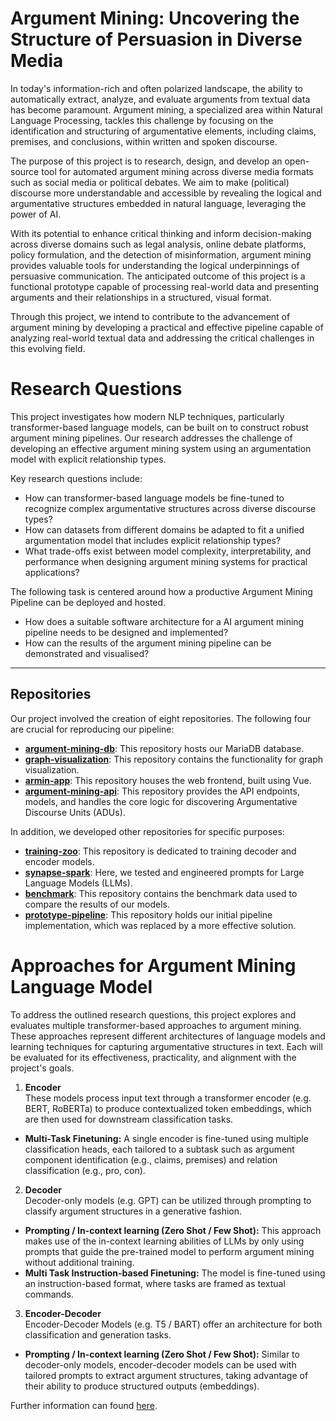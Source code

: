# Argument Mining: Uncovering the Structure of Persuasion in Diverse Media

In today's information-rich and often polarized landscape, the ability to automatically extract, analyze, and evaluate arguments from textual data has become paramount. Argument mining, a specialized area within Natural Language Processing, tackles this challenge by focusing on the identification and structuring of argumentative elements, including claims, premises, and conclusions, within written and spoken discourse.

The purpose of this project is to research, design, and develop an open-source tool for automated argument mining across diverse media formats such as social media or political debates. We aim to make (political) discourse more understandable and accessible by revealing the logical and argumentative structures embedded in natural language, leveraging the power of AI.

With its potential to enhance critical thinking and inform decision-making across diverse domains such as legal analysis, online debate platforms, policy formulation, and the detection of misinformation, argument mining provides valuable tools for understanding the logical underpinnings of persuasive communication. The anticipated outcome of this project is a functional prototype capable of processing real-world data and presenting arguments and their relationships in a structured, visual format.

Through this project, we intend to contribute to the advancement of argument mining by developing a practical and effective pipeline capable of analyzing real-world textual data and addressing the critical challenges in this evolving field.

# Research Questions
This project investigates how modern NLP techniques, particularly transformer-based language models, can be built on to construct robust argument mining pipelines. Our research addresses the challenge of developing an effective argument mining system using an argumentation model with explicit relationship types. 

Key research questions include: 
- How can transformer-based language models be fine-tuned to recognize complex argumentative structures across diverse discourse types?
- How can datasets from different domains be adapted to fit a unified argumentation model that includes explicit relationship types? 
- What trade-offs exist between model complexity, interpretability, and performance when designing argument mining systems for practical applications? 

The following task is centered around how a productive Argument Mining Pipeline can be deployed and hosted. 
- How does a suitable software architecture for a AI argument mining pipeline needs to be designed and implemented?
- How can the results of the argument mining pipeline can be demonstrated and visualised?
---

## Repositories

Our project involved the creation of eight repositories. The following four are crucial for reproducing our pipeline:

* **[argument-mining-db](https://github.com/Horizontal-Labs/argument-mining-db/wiki)**: This repository hosts our MariaDB database.
* **[graph-visualization](https://github.com/Horizontal-Labs/graph-visualization/wiki)**: This repository contains the functionality for graph visualization.
* **[armin-app](https://github.com/Horizontal-Labs/armin-app/wiki)**: This repository houses the web frontend, built using Vue.
* **[argument-mining-api](https://github.com/Horizontal-Labs/argument-mining-api/wiki)**: This repository provides the API endpoints, models, and handles the core logic for discovering Argumentative Discourse Units (ADUs).

In addition, we developed other repositories for specific purposes:

* **[training-zoo](https://github.com/Horizontal-Labs/training-zoo/wiki)**: This repository is dedicated to training decoder and encoder models.
* **[synapse-spark](https://github.com/Horizontal-Labs/synapse-spark/wiki)**: Here, we tested and engineered prompts for Large Language Models (LLMs).
* **[benchmark](https://github.com/Horizontal-Labs/benchmark/wiki)**: This repository contains the benchmark data used to compare the results of our models.
* **[prototype-pipeline](https://github.com/Horizontal-Labs/prototype-pipeline/wiki)**: This repository holds our initial pipeline implementation, which was replaced by a more effective solution.




# Approaches for Argument Mining Language Model

To address the outlined research questions, this project explores and evaluates multiple transformer-based approaches to argument mining.
These approaches represent different architectures of language models and learning techniques for capturing argumentative structures in text. Each will be evaluated for its effectiveness, practicality, and alignment with the project's goals. 

1. **Encoder**  
These models process input text through a transformer encoder (e.g. BERT, RoBERTa) to produce contextualized token embeddings, which are then used for downstream classification tasks.  
- **Multi-Task Finetuning:** A single encoder is fine-tuned using multiple classification heads, each tailored to a subtask such as argument component identification (e.g., claims, premises) and relation classification (e.g., pro, con).  
2. **Decoder**  
Decoder-only models (e.g. GPT) can be utilized through prompting to classify argument structures in a generative fashion.  
- **Prompting / In-context learning (Zero Shot / Few Shot):** This approach makes use of the in-context learning abilities of LLMs by only using prompts that guide the pre-trained model to perform argument mining without additional training.  
- **Multi Task Instruction-based Finetuning:** The model is fine-tuned using an instruction-based format, where tasks are framed as textual commands.  
3. **Encoder-Decoder**  
Encoder-Decoder Models (e.g. T5 / BART) offer an architecture for both classification and generation tasks.  
- **Prompting / In-context learning (Zero Shot / Few Shot):** Similar to decoder-only models, encoder-decoder models can be used with tailored prompts to extract argument structures, taking advantage of their ability to produce structured outputs (embeddings).

Further information can found [here](https://github.com/Horizontal-Labs/argument-mining-db/wiki/(Machine-Learning)-Models).


